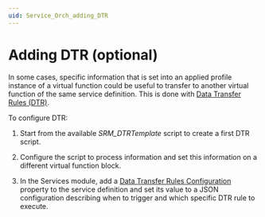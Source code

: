 ```yaml
---
uid: Service_Orch_adding_DTR
---
```


# Adding DTR (optional)

In some cases, specific information that is set into an applied profile instance of a virtual function could be useful to transfer to another virtual function of the same service definition. This is done with [Data Transfer Rules (DTR)](xref:srm_scripting#data-transfer-rules-dtr).

To configure DTR:

1. Start from the available *SRM_DTRTemplate* script to create a first DTR script.

1. Configure the script to process information and set this information on a different virtual function block.

1. In the Services module, add a [Data Transfer Rules Configuration](xref:SRM_properties_Booking_Manager#data-transfer-rules-configuration) property to the service definition and set its value to a JSON configuration describing when to trigger and which specific DTR rule to execute.
